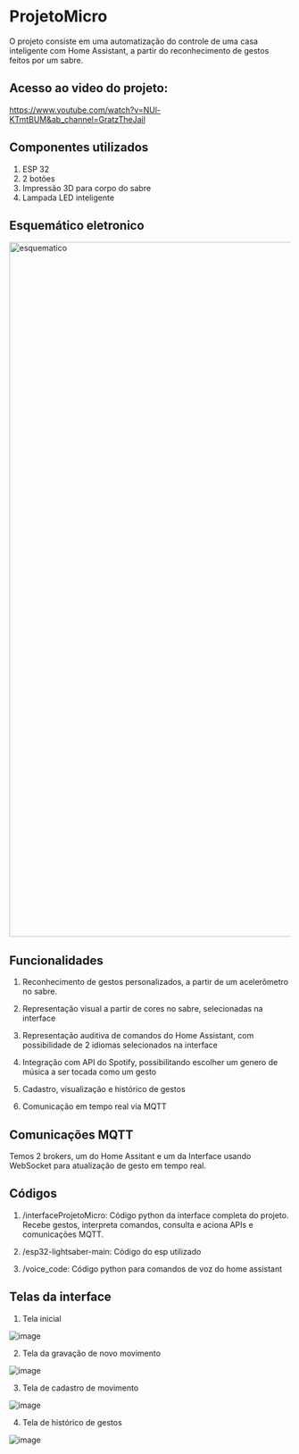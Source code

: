 # ProjetoMicro

O projeto consiste em uma automatização do controle de uma casa inteligente com Home Assistant, a partir do reconhecimento de gestos feitos por um sabre.

## Acesso ao video do projeto:
https://www.youtube.com/watch?v=NUl-KTmtBUM&ab_channel=GratzTheJail

## Componentes utilizados

1) ESP 32
2) 2 botões
4) Impressão 3D para corpo do sabre
5) Lampada LED inteligente

## Esquemático eletronico
<img width="1493" height="1244" alt="esquematico" src="https://github.com/user-attachments/assets/8693a985-b5f9-4bce-88cc-3d8041f68f5c" />

## Funcionalidades

1) Reconhecimento de gestos personalizados, a partir de um acelerômetro no sabre.

2) Representação visual a partir de cores no sabre, selecionadas na interface

3) Representação auditiva de comandos do Home Assistant, com possibilidade de 2 idiomas selecionados na interface

4) Integração com API do Spotify, possibilitando escolher um genero de música a ser tocada como um gesto

5) Cadastro, visualização e histórico de gestos

6) Comunicação em tempo real via MQTT

## Comunicações MQTT

Temos 2 brokers, um do Home Assitant e um da Interface usando WebSocket para atualização de gesto em tempo real.

## Códigos

1) /interfaceProjetoMicro: Código python da interface completa do projeto. Recebe gestos, interpreta comandos, consulta e aciona APIs e comunicações MQTT.

2) /esp32-lightsaber-main: Código do esp utilizado

3) /voice_code: Código python para comandos de voz do home assistant

## Telas da interface

1) Tela inicial

![image](https://github.com/user-attachments/assets/070faaf7-96c9-489e-af7a-dcfdbc5fd613)

2) Tela da gravação de novo movimento

![image](https://github.com/user-attachments/assets/86433e74-e78b-4ac4-b4bb-f328e8390270)

3) Tela de cadastro de movimento

![image](https://github.com/user-attachments/assets/ffc5e93a-55fe-4936-a0c9-adb4245e3eed)

4) Tela de histórico de gestos

![image](https://github.com/user-attachments/assets/97110a36-8820-40b0-bc2b-b986a8a79b68)



